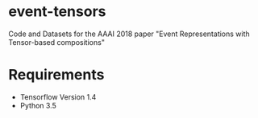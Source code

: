 # event-tensors
Code and Datasets for the AAAI 2018 paper "Event Representations with Tensor-based compositions"

# Requirements 
* Tensorflow Version 1.4
* Python 3.5

